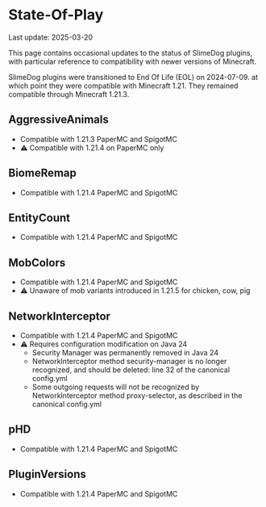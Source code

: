 # State-Of-Play
Last update: 2025-03-20

This page contains occasional updates to the status of SlimeDog plugins,
with particular reference to compatibility with newer versions of Minecraft.

SlimeDog plugins were transitioned to End Of Life (EOL) on 2024-07-09.
at which point they were compatible with Minecraft 1.21.
They remained compatible through Minecraft 1.21.3.

## AggressiveAnimals
- Compatible with 1.21.3 PaperMC and SpigotMC
- ⚠️ Compatible with 1.21.4 on PaperMC only

## BiomeRemap
- Compatible with 1.21.4 PaperMC and SpigotMC

## EntityCount
- Compatible with 1.21.4 PaperMC and SpigotMC

## MobColors
- Compatible with 1.21.4 PaperMC and SpigotMC <br>
- ⚠️ Unaware of mob variants introduced in 1.21.5 for chicken, cow, pig

## NetworkInterceptor
- Compatible with 1.21.4 PaperMC and SpigotMC
- ⚠️ Requires configuration modification on Java 24
  - Security Manager was permanently removed in Java 24
  - NetworkInterceptor method security-manager is no longer recognized, and should be deleted: line 32 of the canonical config.yml
  - Some outgoing requests will not be recognized by NetworkInterceptor method proxy-selector, as described in the canonical config.yml

## pHD
- Compatible with 1.21.4 PaperMC and SpigotMC

## PluginVersions
- Compatible with 1.21.4 PaperMC and SpigotMC

